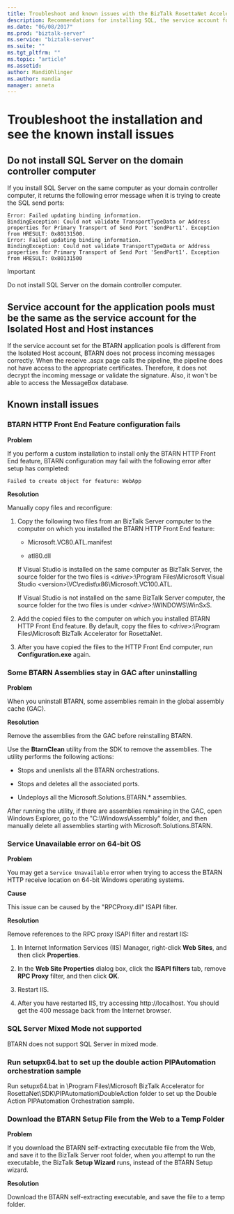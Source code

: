 ```yaml
---
title: Troubleshoot and known issues with the BizTalk RosettaNet Accelerator (BTARN) install on BizTalk Server | Microsoft Docs"
description: Recommendations for installing SQL, the service account for the host instances, and known errors with the BTARN installation in BizTalk Server
ms.date: "06/08/2017"
ms.prod: "biztalk-server"
ms.service: "biztalk-server"
ms.suite: ""
ms.tgt_pltfrm: ""
ms.topic: "article"
ms.assetid: 
author: MandiOhlinger
ms.author: mandia
manager: anneta
---
```



# Troubleshoot the installation and see the known install issues

  
## Do not install SQL Server on the domain controller computer  
 If you install SQL Server on the same computer as your domain controller computer, it returns the following error message when it is trying to create the SQL send ports:  
  
```
Error: Failed updating binding information.  
BindingException: Could not validate TransportTypeData or Address properties for Primary Transport of Send Port 'SendPort1'. Exception from HRESULT: 0x80131500.  
Error: Failed updating binding information.  
BindingException: Could not validate TransportTypeData or Address properties for Primary Transport of Send Port 'SendPort1'. Exception from HRESULT: 0x80131500  

```
  
> [!IMPORTANT]
>  Do not install SQL Server on the domain controller computer.  
  
## Service account for the application pools must be the same as the service account for the Isolated Host and Host instances  
 If the service account set for the BTARN application pools is different from the Isolated Host account, BTARN does not process incoming messages correctly. When the receive .aspx page calls the pipeline, the pipeline does not have access to the appropriate certificates. Therefore, it does not decrypt the incoming message or validate the signature. Also, it won't be able to access the MessageBox database.  
  

## Known install issues

  
### BTARN HTTP Front End Feature configuration fails  
 **Problem**  
  
 If you perform a custom installation to install only the BTARN HTTP Front End feature, BTARN configuration may fail with the following error after setup has completed: 

`Failed to create object for feature: WebApp`  
  
 **Resolution**  
  
Manually copy files and reconfigure: 
  
1.  Copy the following two files from an BizTalk Server computer to the computer on which you installed the BTARN HTTP Front End feature:
  
    -   Microsoft.VC80.ATL.manifest  
  
    -   atl80.dll  
  
     If Visual Studio is installed on the same computer as BizTalk Server, the source folder for the two files is <*drive*>:\Program Files\Microsoft Visual Studio <version\>\VC\redist\x86\Microsoft.VC100.ATL.  
  
     If Visual Studio is not installed on the same BizTalk Server computer, the source folder for the two files is under <*drive*>:\WINDOWS\WinSxS.  
  
2.  Add the copied files to the computer on which you installed BTARN HTTP Front End feature. By default, copy the files to <*drive*>:\Program Files\Microsoft BizTalk Accelerator for RosettaNet.  
  
3.  After you have copied the files to the HTTP Front End computer, run **Configuration.exe** again.  
  
### Some BTARN Assemblies stay in GAC after uninstalling  
 **Problem**  
  
 When you uninstall BTARN, some assemblies remain in the global assembly cache (GAC).  
  
 **Resolution**  
  
 Remove the assemblies from the GAC before reinstalling BTARN.  
  
 Use the **BtarnClean** utility from the SDK to remove the assemblies. The utility performs the following actions:  
  
-   Stops and unenlists all the BTARN orchestrations.  
  
-   Stops and deletes all the associated ports.  
  
-   Undeploys all the Microsoft.Solutions.BTARN.* assemblies.  
  
 After running the utility, if there are assemblies remaining in the GAC, open Windows Explorer, go to the "C:\Windows\Assembly" folder, and then manually delete all assemblies starting with Microsoft.Solutions.BTARN.  
  
### Service Unavailable error on 64-bit OS
 **Problem**  
  
 You may get a `Service Unavailable` error when trying to access the BTARN HTTP receive location on 64-bit Windows operating systems.  
  
 **Cause**  
  
 This issue can be caused by the "RPCProxy.dll" ISAPI filter.  
  
 **Resolution**  
  
Remove references to the RPC proxy ISAPI filter and restart IIS:
  
1.  In Internet Information Services (IIS) Manager, right-click **Web Sites**, and then click **Properties**.  
  
2.  In the **Web Site Properties** dialog box, click the **ISAPI filters** tab, remove **RPC Proxy** filter, and then click **OK**.  
  
3.  Restart IIS.  
  
4.  After you have restarted IIS, try accessing http://localhost. You should get the 400 message back from the Internet browser.  
  
### SQL Server Mixed Mode not supported  
BTARN does not support SQL Server in mixed mode.  
  
### Run setupx64.bat to set up the double action PIPAutomation orchestration sample 

Run setupx64.bat in \Program Files\Microsoft BizTalk Accelerator for RosettaNet\SDK\PIPAutomation\DoubleAction folder to set up the Double Action PIPAutomation Orchestration sample.
  
### Download the BTARN Setup File from the Web to a Temp Folder  
 **Problem**  
  
 If you download the BTARN self-extracting executable file from the Web, and save it to the BizTalk Server root folder, when you attempt to run the executable, the BizTalk **Setup Wizard** runs, instead of the BTARN Setup wizard.  
  
 **Resolution**  
  
 Download the BTARN self-extracting executable, and save the file to a temp folder.
